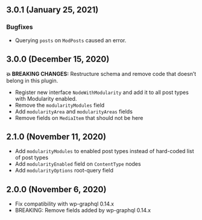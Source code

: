 ## 3.0.1 (January 25, 2021)

### Bugfixes

- Querying `posts` on `ModPosts` caused an error.

## 3.0.0 (December 15, 2020)

**💥 BREAKING CHANGES:** Restructure schema and remove code that doesn’t belong
in this plugin.

- Register new interface `NodeWithModularity` and add it to all post types with
  Modularity enabled.
- Remove the `modularityModules` field
- Add `modularityArea` and `modularityAreas` fields
- Remove fields on `MediaItem` that should not be here

## 2.1.0 (November 11, 2020)

- Add `modularityModules` to enabled post types instead of hard-coded list of
  post types
- Add `modularityEnabled` field on `ContentType` nodes
- Add `modularityOptions` root-query field

## 2.0.0 (November 6, 2020)

- Fix compatibility with wp-graphql 0.14.x
- BREAKING: Remove fields added by wp-graphql 0.14.x
